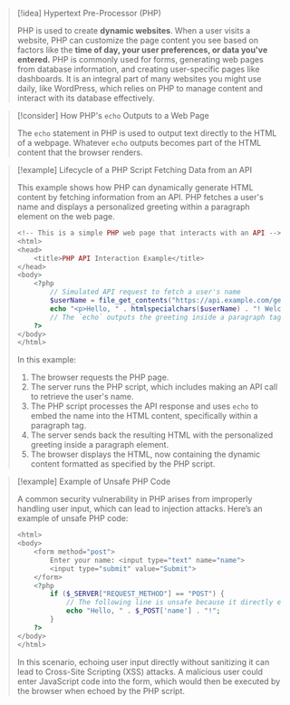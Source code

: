 > [!idea] Hypertext Pre-Processor (PHP)
>
> PHP is used to create **dynamic websites**. When a user visits a website, PHP can customize the page content you see based on factors like the **time of day, your user preferences, or data you've entered.** PHP is commonly used for forms, generating web pages from database information, and creating user-specific pages like dashboards. It is an integral part of many websites you might use daily, like WordPress, which relies on PHP to manage content and interact with its database effectively.

> [!consider] How PHP's `echo` Outputs to a Web Page
>
> The `echo` statement in PHP is used to output text directly to the HTML of a webpage. Whatever `echo` outputs becomes part of the HTML content that the browser renders.

> [!example] Lifecycle of a PHP Script Fetching Data from an API
>
> This example shows how PHP can dynamically generate HTML content by fetching information from an API. PHP fetches a user's name and displays a personalized greeting within a paragraph element on the web page.
>
> ```php
> <!-- This is a simple PHP web page that interacts with an API -->
> <html>
> <head>
>     <title>PHP API Interaction Example</title>
> </head>
> <body>
>     <?php
>         // Simulated API request to fetch a user's name
>         $userName = file_get_contents("https://api.example.com/getUserName?id=12345");
>         echo "<p>Hello, " . htmlspecialchars($userName) . "! Welcome back.</p>";
>         // The `echo` outputs the greeting inside a paragraph tag, directly affecting how it is displayed on the web page.
>     ?>
> </body>
> </html>
> ```
> In this example:
> 1. The browser requests the PHP page.
> 2. The server runs the PHP script, which includes making an API call to retrieve the user's name.
> 3. The PHP script processes the API response and uses `echo` to embed the name into the HTML content, specifically within a paragraph tag.
> 4. The server sends back the resulting HTML with the personalized greeting inside a paragraph element.
> 5. The browser displays the HTML, now containing the dynamic content formatted as specified by the PHP script.


> [!example] Example of Unsafe PHP Code
>
> A common security vulnerability in PHP arises from improperly handling user input, which can lead to injection attacks. Here’s an example of unsafe PHP code:
> ```php
> <html>
> <body>
>     <form method="post">
>         Enter your name: <input type="text" name="name">
>         <input type="submit" value="Submit">
>     </form>
>     <?php
>         if ($_SERVER["REQUEST_METHOD"] == "POST") {
>             // The following line is unsafe because it directly echoes user input without validation or escaping.
>             echo "Hello, " . $_POST['name'] . "!";
>         }
>     ?>
> </body>
> </html>
> ```
> In this scenario, echoing user input directly without sanitizing it can lead to Cross-Site Scripting (XSS) attacks. A malicious user could enter JavaScript code into the form, which would then be executed by the browser when echoed by the PHP script.

